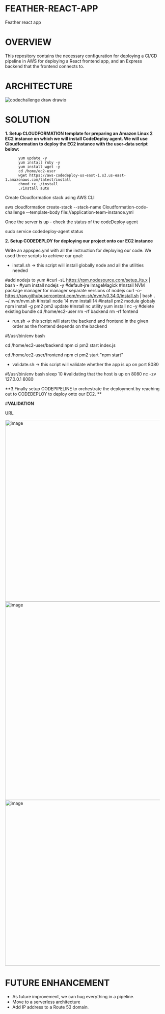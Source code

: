 # FEATHER-REACT-APP

Feather react app

# OVERVIEW

This repository contains the necessary configuration for deploying a CI/CD pipeline in AWS for deploying a React frontend app, and an Express backend that the frontend connects to.

# ARCHITECTURE
![codechallenge draw drawio](https://user-images.githubusercontent.com/97837753/181680660-a486ced7-8f41-478e-b28f-506d0b79f5bc.png)

# SOLUTION

**1. Setup CLOUDFORMATION template for preparing an Amazon Linux 2 EC2 instance on which we will install CodeDeploy agent. We will use Cloudformation to deploy the EC2 instance with the user-data script below:**

          yum update -y
          yum install ruby -y
          yum install wget -y
          cd /home/ec2-user
          wget https://aws-codedeploy-us-east-1.s3.us-east-1.amazonaws.com/latest/install
          chmod +x ./install
          ./install auto
        
 Create Cloudformation stack using AWS CLI
 
 aws cloudformation create-stack --stack-name Cloudformation-code-challenge --template-body file://application-team-instance.yml
 
 Once the server is up - check the status of the codeDeploy agent
 
 sudo service codedeploy-agent status
 
 
 **2. Setup CODEDEPLOY for deploying our project onto our EC2 instance**
 
 Write an appspec.yml with all the instruction for deploying our code. We used three scripts to achieve our goal:
 
 
* install.sh -> this script will install globally node and all the utilities needed


#add nodejs to yum
#curl -sL https://rpm.nodesource.com/setup_lts.x | bash -
#yum install nodejs -y #default-jre ImageMagick
#Install NVM package manager for manager separate versions of nodejs
curl -o- https://raw.githubusercontent.com/nvm-sh/nvm/v0.34.0/install.sh | bash
. ~/.nvm/nvm.sh
#Install node 14
nvm install 14
#install pm2 module globaly
npm install -g pm2
pm2 update
#install nc utility
yum install nc -y
#delete existing bundle
cd /home/ec2-user
rm -rf backend
rm -rf fontend


* run.sh -> this script will start the backend and frontend in the given order as the frontend depends on the backend



#!/usr/bin/env bash

cd /home/ec2-user/backend
npm ci
pm2 start index.js

cd /home/ec2-user/frontend
npm ci
pm2 start "npm start"


* validate.sh -> this script will validate whether the app is up on port 8080


#!/usr/bin/env bash
sleep 10
#validating that the host is up on 8080
nc -zv 127.0.0.1 8080


**3.Finally setup CODEPIPELINE to orchestrate the deployment by reaching out to CODEDEPLOY to deploy onto our EC2.
**

#**VALIDATION**

URL

<img width="590" alt="image" src="https://user-images.githubusercontent.com/97837753/181688359-1528bbf7-43b1-4720-a388-6f1816139b47.png">

<img width="644" alt="image" src="https://user-images.githubusercontent.com/97837753/181690969-d714ba7e-1921-4639-982d-e920acb5ae8c.png">


<img width="538" alt="image" src="https://user-images.githubusercontent.com/97837753/181688672-ebb4470b-2541-4683-aa5f-d60c6004dccc.png">


# **FUTURE ENHANCEMENT**

- As future improvement, we can hug everything in a pipeline.
- Move to a serverless architecture
- Add IP address to a Route 53 domain.
